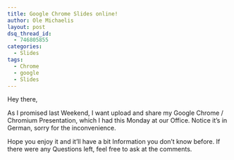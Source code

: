 ```yaml
---
title: Google Chrome Slides online!
author: Ole Michaelis
layout: post
dsq_thread_id:
  - 746805855
categories:
  - Slides
tags:
  - Chrome
  - google
  - Slides
---
```


Hey there,

As I promised last Weekend, I want upload and share my Google Chrome / Chromium Presentation, which I had this Monday at our Office. Notice it’s in German, sorry for the inconvenience.



Hope you enjoy it and it’ll have a bit Information you don’t know before. If there were any Questions left, feel free to ask at the comments.

